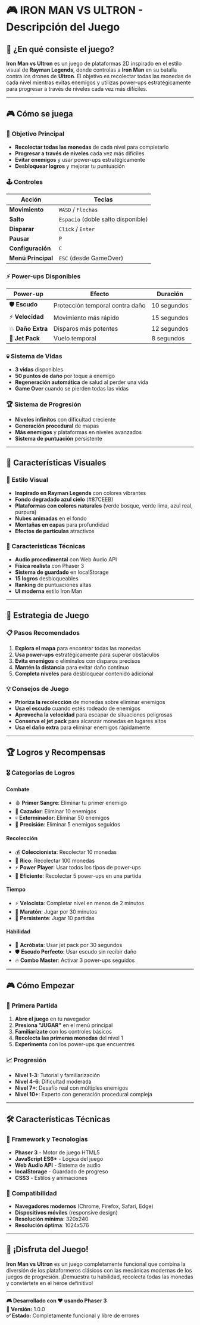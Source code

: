 # 🎮 IRON MAN VS ULTRON - Descripción del Juego

## 🎯 ¿En qué consiste el juego?

**Iron Man vs Ultron** es un juego de plataformas 2D inspirado en el estilo visual de **Rayman Legends**, donde controlas a **Iron Man** en su batalla contra los drones de **Ultron**. El objetivo es recolectar todas las monedas de cada nivel mientras evitas enemigos y utilizas power-ups estratégicamente para progresar a través de niveles cada vez más difíciles.

---

## 🎮 Cómo se juega

### 🎯 **Objetivo Principal**
- **Recolectar todas las monedas** de cada nivel para completarlo
- **Progresar a través de niveles** cada vez más difíciles
- **Evitar enemigos** y usar power-ups estratégicamente
- **Desbloquear logros** y mejorar tu puntuación

### 🕹️ **Controles**
| **Acción** | **Teclas** |
|------------|------------|
| **Movimiento** | `WASD` / `Flechas` |
| **Salto** | `Espacio` (doble salto disponible) |
| **Disparar** | `Click` / `Enter` |
| **Pausar** | `P` |
| **Configuración** | `C` |
| **Menú Principal** | `ESC` (desde GameOver) |

### ⚡ **Power-ups Disponibles**

| **Power-up** | **Efecto** | **Duración** |
|--------------|------------|--------------|
| 🛡️ **Escudo** | Protección temporal contra daño | 10 segundos |
| ⚡ **Velocidad** | Movimiento más rápido | 15 segundos |
| 💥 **Daño Extra** | Disparos más potentes | 12 segundos |
| 🚀 **Jet Pack** | Vuelo temporal | 8 segundos |

### 💀 **Sistema de Vidas**
- **3 vidas** disponibles
- **50 puntos de daño** por toque a enemigo
- **Regeneración automática** de salud al perder una vida
- **Game Over** cuando se pierden todas las vidas

### 🏆 **Sistema de Progresión**
- **Niveles infinitos** con dificultad creciente
- **Generación procedural** de mapas
- **Más enemigos** y plataformas en niveles avanzados
- **Sistema de puntuación** persistente

---

## 🎨 Características Visuales

### 🌈 **Estilo Visual**
- **Inspirado en Rayman Legends** con colores vibrantes
- **Fondo degradado azul cielo** (#87CEEB)
- **Plataformas con colores naturales** (verde bosque, verde lima, azul real, púrpura)
- **Nubes animadas** en el fondo
- **Montañas en capas** para profundidad
- **Efectos de partículas** atractivos

### 🎵 **Características Técnicas**
- **Audio procedimental** con Web Audio API
- **Física realista** con Phaser 3
- **Sistema de guardado** en localStorage
- **15 logros** desbloqueables
- **Ranking** de puntuaciones altas
- **UI moderna** estilo Iron Man

---

## 🎯 Estrategia de Juego

### 📋 **Pasos Recomendados**
1. **Explora el mapa** para encontrar todas las monedas
2. **Usa power-ups** estratégicamente para superar obstáculos
3. **Evita enemigos** o elimínalos con disparos precisos
4. **Mantén la distancia** para evitar daño continuo
5. **Completa niveles** para desbloquear contenido adicional

### 💡 **Consejos de Juego**
- **Prioriza la recolección** de monedas sobre eliminar enemigos
- **Usa el escudo** cuando estés rodeado de enemigos
- **Aprovecha la velocidad** para escapar de situaciones peligrosas
- **Conserva el jet pack** para alcanzar monedas en lugares altos
- **Usa el daño extra** para eliminar enemigos rápidamente

---

## 🏆 Logros y Recompensas

### 🎖️ **Categorías de Logros**

#### **Combate**
- 🩸 **Primer Sangre**: Eliminar tu primer enemigo
- 🎯 **Cazador**: Eliminar 10 enemigos
- 💀 **Exterminador**: Eliminar 50 enemigos
- 🎯 **Precisión**: Eliminar 5 enemigos seguidos

#### **Recolección**
- 💰 **Coleccionista**: Recolectar 10 monedas
- 💎 **Rico**: Recolectar 100 monedas
- ⚡ **Power Player**: Usar todos los tipos de power-ups
- 🚀 **Eficiente**: Recolectar 5 power-ups en una partida

#### **Tiempo**
- ⚡ **Velocista**: Completar nivel en menos de 2 minutos
- 🏃 **Maratón**: Jugar por 30 minutos
- 🔄 **Persistente**: Jugar 10 partidas

#### **Habilidad**
- 🦅 **Acróbata**: Usar jet pack por 30 segundos
- 🛡️ **Escudo Perfecto**: Usar escudo sin recibir daño
- 🔥 **Combo Master**: Activar 3 power-ups seguidos

---

## 🎮 Cómo Empezar

### 🚀 **Primera Partida**
1. **Abre el juego** en tu navegador
2. **Presiona "JUGAR"** en el menú principal
3. **Familiarízate** con los controles básicos
4. **Recolecta las primeras monedas** del nivel 1
5. **Experimenta** con los power-ups que encuentres

### 📈 **Progresión**
- **Nivel 1-3**: Tutorial y familiarización
- **Nivel 4-6**: Dificultad moderada
- **Nivel 7+**: Desafío real con múltiples enemigos
- **Nivel 10+**: Experto con generación procedural compleja

---

## 🛠️ Características Técnicas

### 🎯 **Framework y Tecnologías**
- **Phaser 3** - Motor de juego HTML5
- **JavaScript ES6+** - Lógica del juego
- **Web Audio API** - Sistema de audio
- **localStorage** - Guardado de progreso
- **CSS3** - Estilos y animaciones

### 📱 **Compatibilidad**
- **Navegadores modernos** (Chrome, Firefox, Safari, Edge)
- **Dispositivos móviles** (responsive design)
- **Resolución mínima**: 320x240
- **Resolución óptima**: 1024x576

---

## 🎉 ¡Disfruta del Juego!

**Iron Man vs Ultron** es un juego completamente funcional que combina la diversión de los plataformeros clásicos con las mecánicas modernas de los juegos de progresión. ¡Demuestra tu habilidad, recolecta todas las monedas y conviértete en el héroe definitivo!

---

**🎮 Desarrollado con ❤️ usando Phaser 3**  
**📅 Versión:** 1.0.0  
**✅ Estado:** Completamente funcional y libre de errores 